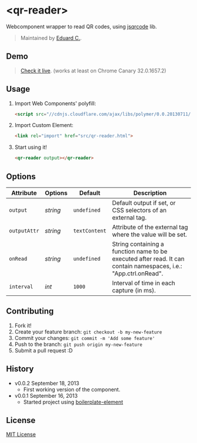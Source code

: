 # &lt;qr-reader&gt;

Webcomponent wrapper to read QR codes, using [jsqrcode](https://github.com/LazarSoft/jsqrcode) lib.

> Maintained by [Eduard C.](https://github.com/educastellano).

## Demo

> [Check it live](http://educastellano.github.io/qr-reader). (works at least on Chrome Canary 32.0.1657.2)

## Usage

1. Import Web Components' polyfill:

	```html
	<script src="//cdnjs.cloudflare.com/ajax/libs/polymer/0.0.20130711/polymer.min.js"></script>
	```

2. Import Custom Element:

	```html
	<link rel="import" href="src/qr-reader.html">
	```

3. Start using it!

	```html
	<qr-reader output></qr-reader>
	```

## Options

Attribute     | Options                | Default             | Description
---           | ---                    | ---                 | ---
`output`      | *string*               | `undefined`         | Default output if set, or CSS selectors of an external tag.
`outputAttr`  | *string*          	   | `textContent`       | Attribute of the external tag where the value will be set.
`onRead`      | *string*          	   | `undefined`         | String containing a function name to be executed after read. It can contain namespaces, i.e.: "App.ctrl.onRead".
`interval`    | *int*                  | `1000`              | Interval of time in each capture (in ms).


## Contributing

1. Fork it!
2. Create your feature branch: `git checkout -b my-new-feature`
3. Commit your changes: `git commit -m 'Add some feature'`
4. Push to the branch: `git push origin my-new-feature`
5. Submit a pull request :D

## History

* v0.0.2 September 18, 2013
	* First working version of the component.
* v0.0.1 September 16, 2013
	* Started project using [boilerplate-element](https://github.com/customelements/boilerplate-element)

## License

[MIT License](http://opensource.org/licenses/MIT)